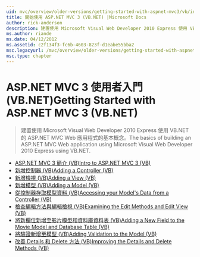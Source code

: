 ```yaml
---
uid: mvc/overview/older-versions/getting-started-with-aspnet-mvc3/vb/index
title: 開始使用 ASP.NET MVC 3 (VB.NET) |Microsoft Docs
author: rick-anderson
description: 建置使用 Microsoft Visual Web Developer 2010 Express 使用 VB.NET 的 ASP.NET MVC Web 應用程式的基本概念。
ms.author: riande
ms.date: 04/12/2012
ms.assetid: c2f134f3-fc6b-4603-823f-d1eabe55bba2
msc.legacyurl: /mvc/overview/older-versions/getting-started-with-aspnet-mvc3/vb
msc.type: chapter
---
```

<a name="getting-started-with-aspnet-mvc-3-vbnet"></a><span data-ttu-id="ee792-103">ASP.NET MVC 3 使用者入門 (VB.NET)</span><span class="sxs-lookup"><span data-stu-id="ee792-103">Getting Started with ASP.NET MVC 3 (VB.NET)</span></span>
====================
> <span data-ttu-id="ee792-104">建置使用 Microsoft Visual Web Developer 2010 Express 使用 VB.NET 的 ASP.NET MVC Web 應用程式的基本概念。</span><span class="sxs-lookup"><span data-stu-id="ee792-104">The basics of building an ASP.NET MVC Web application using Microsoft Visual Web Developer 2010 Express using VB.NET.</span></span>


- [<span data-ttu-id="ee792-105">ASP.NET MVC 3 簡介 (VB)</span><span class="sxs-lookup"><span data-stu-id="ee792-105">Intro to ASP.NET MVC 3 (VB)</span></span>](intro-to-aspnet-mvc-3.md)
- [<span data-ttu-id="ee792-106">新增控制器 (VB)</span><span class="sxs-lookup"><span data-stu-id="ee792-106">Adding a Controller (VB)</span></span>](adding-a-controller.md)
- [<span data-ttu-id="ee792-107">新增檢視 (VB)</span><span class="sxs-lookup"><span data-stu-id="ee792-107">Adding a View (VB)</span></span>](adding-a-view.md)
- [<span data-ttu-id="ee792-108">新增模型 (VB)</span><span class="sxs-lookup"><span data-stu-id="ee792-108">Adding a Model (VB)</span></span>](adding-a-model.md)
- [<span data-ttu-id="ee792-109">從控制器存取模型資料 (VB)</span><span class="sxs-lookup"><span data-stu-id="ee792-109">Accessing your Model's Data from a Controller (VB)</span></span>](accessing-your-models-data-from-a-controller.md)
- [<span data-ttu-id="ee792-110">檢查編輯方法與編輯檢視 (VB)</span><span class="sxs-lookup"><span data-stu-id="ee792-110">Examining the Edit Methods and Edit View (VB)</span></span>](examining-the-edit-methods-and-edit-view.md)
- [<span data-ttu-id="ee792-111">將新欄位新增至影片模型和資料庫資料表 (VB)</span><span class="sxs-lookup"><span data-stu-id="ee792-111">Adding a New Field to the Movie Model and Database Table (VB)</span></span>](adding-a-new-field.md)
- [<span data-ttu-id="ee792-112">將驗證新增至模型 (VB)</span><span class="sxs-lookup"><span data-stu-id="ee792-112">Adding Validation to the Model (VB)</span></span>](adding-validation-to-the-model.md)
- [<span data-ttu-id="ee792-113">改善 Details 和 Delete 方法 (VB)</span><span class="sxs-lookup"><span data-stu-id="ee792-113">Improving the Details and Delete Methods (VB)</span></span>](improving-the-details-and-delete-methods.md)
